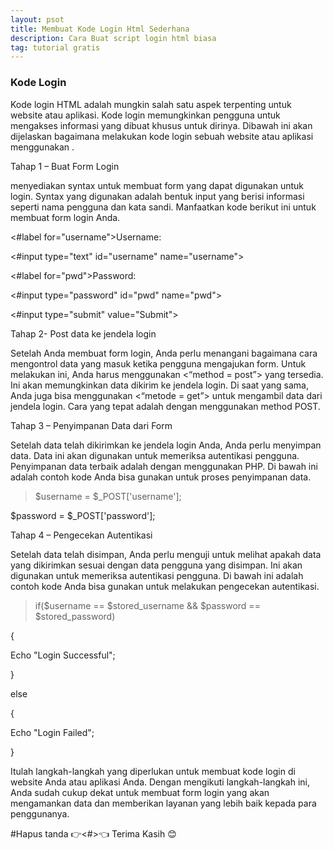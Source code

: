```yaml
---
layout: psot
title: Membuat Kode Login Html Sederhana
description: Cara Buat script login html biasa
tag: tutorial gratis
---
```


### Kode Login <HTML>

Kode login HTML adalah mungkin salah satu aspek terpenting untuk website atau aplikasi. Kode login <HTML> memungkinkan pengguna untuk mengakses informasi yang dibuat khusus untuk dirinya. Dibawah ini akan dijelaskan bagaimana melakukan kode login sebuah website atau aplikasi menggunakan <HTML>.

 

 Tahap 1 – Buat Form Login

 <HTML> menyediakan syntax untuk membuat form yang dapat digunakan untuk login. Syntax yang digunakan adalah bentuk input yang berisi informasi seperti nama pengguna dan kata sandi. Manfaatkan kode berikut ini untuk membuat form login Anda.

 

 



><form action="form_action.asp" method="post">

 <#label for="username">Username: </label>

 <#input type="text" id="username" name="username">

 <#label for="pwd">Password: </label>

 <#input type="password" id="pwd" name="pwd">

 <#input type="submit" value="Submit">

 </form>

 

 

 

 Tahap 2- Post data ke jendela login

 Setelah Anda membuat form login, Anda perlu menangani bagaimana cara mengontrol data yang masuk ketika pengguna mengajukan form. Untuk melakukan ini, Anda harus menggunakan <“method = post”> yang tersedia. Ini akan memungkinkan data dikirim ke jendela login. Di saat yang sama, Anda juga bisa menggunakan <“metode = get”> untuk mengambil data dari jendela login. Cara yang tepat adalah dengan menggunakan method POST.

 

 

 ><form action="check_login.php" method="post">

 </form>

 <form action="check_login.php" method="post">

 </form>

 

 

 Tahap 3 – Penyimpanan Data dari Form

 Setelah data telah dikirimkan ke jendela login Anda, Anda perlu menyimpan data. Data ini akan digunakan untuk memeriksa autentikasi pengguna. Penyimpanan data terbaik adalah dengan menggunakan PHP. Di bawah ini adalah contoh kode Anda bisa gunakan untuk proses penyimpanan data.

 

 

 

 >$username = $_POST['username'];

 $password = $_POST['password'];

 

 

 

 Tahap 4 – Pengecekan Autentikasi

 Setelah data telah disimpan, Anda perlu menguji untuk melihat apakah data yang dikirimkan sesuai dengan data pengguna yang disimpan. Ini akan digunakan untuk memeriksa autentikasi pengguna. Di bawah ini adalah contoh kode Anda bisa gunakan untuk melakukan pengecekan autentikasi.

 

 

 

> if($username == $stored_username && $password == $stored_password)

 {

 Echo "Login Successful";

 } 

 else

 {

 Echo "Login Failed";

 }

 

 

 Itulah langkah-langkah yang diperlukan untuk membuat kode login <HTML> di website Anda atau aplikasi Anda. Dengan mengikuti langkah-langkah ini, Anda sudah cukup dekat untuk membuat form login <HTML> yang akan mengamankan data dan memberikan layanan yang lebih baik kepada para penggunanya.

#Hapus tanda 👉<#>👈
Terima Kasih 😊
